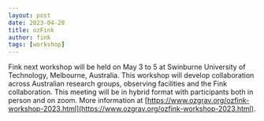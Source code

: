 ```yaml
---
layout: post
date: 2023-04-28
title: ozFink
author: fink
tags: [workshop]
---
```


Fink next workshop will be held on May 3 to 5 at Swinburne University of Technology, Melbourne, Australia. This workshop will develop collaboration across Australian research groups, observing facilities and the Fink collaboration. This meeting will be in hybrid format with participants both in person and on zoom. More information at [https://www.ozgrav.org/ozfink-workshop-2023.html](https://www.ozgrav.org/ozfink-workshop-2023.html).
